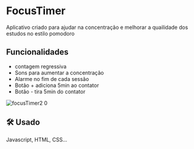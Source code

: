 
# FocusTimer

Aplicativo criado para ajudar na concentração e melhorar a quailidade dos estudos no estilo pomodoro


## Funcionalidades

- contagem regressiva
- Sons para aumentar a concentração
- Alarme no fim de cada sessão
- Botão + adiciona 5min ao contator
- Botão - tira 5min do contator

![focusTimer2 0](https://user-images.githubusercontent.com/85407905/183249138-6f88bdcb-2431-4bb4-b5a8-976bce3cca1e.png)




## 🛠 Usado
Javascript, HTML, CSS...





